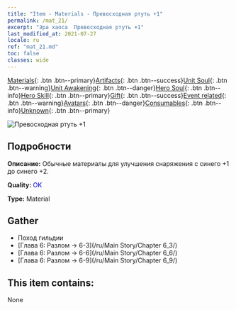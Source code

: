 ```yaml
---
title: "Item - Materials - Превосходная ртуть +1"
permalink: /mat_21/
excerpt: "Эра хаоса  Превосходная ртуть +1"
last_modified_at: 2021-07-27
locale: ru
ref: "mat_21.md"
toc: false
classes: wide
---
```

 [Materials](/ItemsRU/){: .btn .btn--primary}[Artifacts](/ItemsRU/Artifacts/){: .btn .btn--success}[Unit Soul](/ItemsRU/UnitSoul/){: .btn .btn--warning}[Unit Awakening](/ItemsRU/UnitAwakening/){: .btn .btn--danger}[Hero Soul](/ItemsRU/HeroSoul/){: .btn .btn--info}[Hero Skill](/ItemsRU/HeroSkill/){: .btn .btn--primary}[Gift](/ItemsRU/Gift/){: .btn .btn--success}[Event related](/ItemsRU/Events/){: .btn .btn--warning}[Avatars](/ItemsRU/Avatars/){: .btn .btn--danger}[Consumables](/ItemsRU/Consumables/){: .btn .btn--info}[Unknown](/ItemsRU/Unknown/){: .btn .btn--primary}

 ![Превосходная ртуть +1](/images/t/i_cailiao_shuiyin1.png)

## Подробности
 **Описание:** Обычные материалы для улучшения снаряжения c синего +1 до синего +2.

 **Quality:** <span style="color: #0000CD">OK</span>

 **Type:** Material

## Gather

*    Поход гильдии 
*    [Глава 6: Разлом -> 6-3](/ru/Main Story/Chapter 6_3/) 
*    [Глава 6: Разлом -> 6-6](/ru/Main Story/Chapter 6_6/) 
*    [Глава 6: Разлом -> 6-9](/ru/Main Story/Chapter 6_9/) 

## This item contains:

  None

